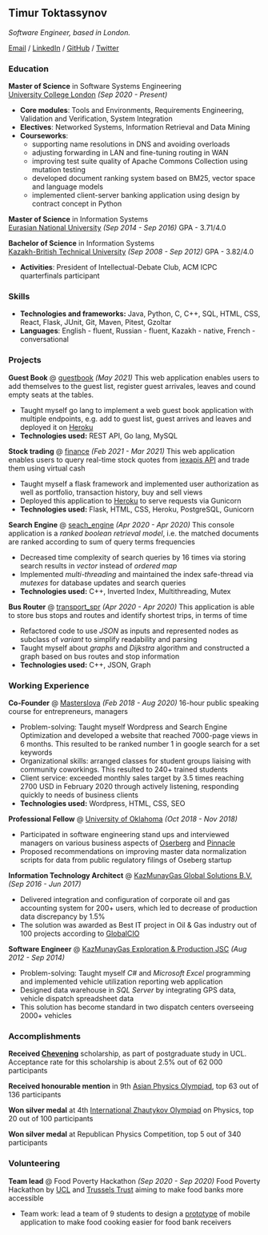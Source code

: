 ## Timur Toktassynov

*Software Engineer, based in London.*

[Email](mailto:timur.toktassynov@gmail.com) / [LinkedIn](https://linkedin.com/in/ttoktassynov) / [GitHub](https://github.com/ttoktassynov) / 
[Twitter](https://twitter.com/ttoktassynov)

### Education

**Master of Science** in Software Systems Engineering<br/>
[University College London](https://ucl.ac.uk) *(Sep 2020 - Present)*

- **Core modules**: Tools and Environments, Requirements Engineering, Validation and Verification, System Integration
- **Electives**: Networked Systems, Information Retrieval and Data Mining
- **Courseworks**: 
  - supporting name resolutions in DNS and avoiding overloads
  - adjusting forwarding in LAN and fine-tuning routing in WAN
  - improving test suite quality of Apache Commons Collection using mutation testing
  - developed document ranking system based on BM25, vector space and language models
  - implemented client-server banking application using design by contract concept in Python

**Master of Science** in Information Systems<br/>
[Eurasian National University](https://enu.kz/en/) *(Sep 2014 - Sep 2016)* GPA - 3.71/4.0

**Bachelor of Science** in Information Systems<br/>
[Kazakh-British Technical University](https://kbtu.kz/en/) *(Sep 2008 - Sep 2012)*
GPA - 3.82/4.0

- **Activities**: President of Intellectual-Debate Club, ACM ICPC quarterfinals participant

### Skills

- **Technologies and frameworks:** Java, Python, C, C++, SQL, HTML, CSS, React, Flask, JUnit, Git, Maven, Pitest, Gzoltar
- **Languages**: English - fluent, Russian - fluent, Kazakh - native, French - conversational

### Projects

**Guest Book** @ [guestbook](https://github.com/ttoktassynov/guestbook) *(May 2021)*
This web application enables users to add themselves to the guest list, register guest arrivales, leaves and cound empty seats at the tables.

- Taught myself go lang to implement a web guest book application with multiple endpoints, e.g. add to guest list,
guest arrives and leaves and deployed it on [Heroku](https://guestlist21.herokuapp.com)
- **Technologies used:** REST API, Go lang, MySQL

**Stock trading** @ [finance](https://github.com/ttoktassynov/finance) *(Feb 2021 - Mar 2021)*
This web application enables users to query real-time stock quotes from [iexapis API](https://cloud.iexapis.com/) and trade them using virtual cash

- Taught myself a flask framework and implemented user authorization as well as portfolio, transaction history, buy and sell views
- Deployed this application to [Heroku](https://tima-finance-app.herokuapp.com) to serve requests via Gunicorn
- **Technologies used:** Flask, HTML, CSS, Heroku, PostgreSQL, Gunicorn

**Search Engine** @ [seach_engine](https://github.com/ttoktassynov/search_engine) *(Apr 2020 - Apr 2020)*
This console application is a *ranked boolean retrieval model*, i.e. the matched documents are ranked according to sum of query terms frequencies

- Decreased time complexity of search queries by 16 times via storing search results in *vector* instead of *ordered map*
- Implemented *multi-threading* and maintained the index safe-thread via *mutexes* for database updates and search queries
- **Technologies used:** C++, Inverted Index, Multithreading, Mutex

**Bus Router** @ [transport_spr](https://github.com/ttoktassynov/transport_spr) *(Apr 2020 - Apr 2020)*
This application is able to store bus stops and routes and identify shortest trips, in terms of time

- Refactored code to use *JSON* as inputs and represented nodes as subclass of *variant* to simplify readability and parsing
- Taught myself about *graphs* and *Dijkstra* algorithm and constructed a graph based on bus routes and stop information
- **Technologies used:** C++, JSON, Graph

### Working Experience

**Co-Founder** @ [Masterslova](https://masterslova.kz) *(Feb 2018 - Aug 2020)*
16-hour public speaking course for entrepreneurs, managers

- Problem-solving: Taught myself Wordpress and Search Engine Optimization and developed a website that reached 7000-page views in 6 months. This resulted to be ranked number 1 in google search for a set keywords
- Organizational skills: arranged classes for student groups liaising with community coworkings. This resulted to 240+ trained students
- Client service: exceeded monthly sales target by 3.5 times reaching 2700 USD in February 2020 through actively listening, responding quickly to needs of business clients
- **Technologies used:** Wordpress, HTML, CSS, SEO

**Professional Fellow** @ [University of Oklahoma](https://www.ou.edu/gaylord) *(Oct 2018 - Nov 2018)*

- Participated in software engineering stand ups and interviewed managers on various business aspects of [Oserberg](https://www.oseberg.io/) and [Pinnacle](https://pbsnow.com/)
- Proposed recommendations on improving master data normalization scripts for data from public regulatory filings of Oseberg startup


**Information Technology Architect** @ [KazMunayGas Global Solutions B.V.](https://kmg.kz) *(Sep 2016 - Jun 2017)*

- Delivered integration and configuration of corporate oil and gas accounting system for 200+ users, which led to decrease of production data discrepancy by 1.5%
- The solution was awarded as Best IT project in Oil & Gas industry out of 100 projects according to [GlobalCIO](https://itps.com/uploads/files/file_435.PNG)

**Software Engineer** @ [KazMunayGas Exploration & Production JSC](https://kmgep.kz) *(Aug 2012 - Sep 2014)*

- Problem-solving: Taught myself *C#* and *Microsoft Excel* programming and implemented vehicle utilization reporting web application
- Designed data warehouse in *SQL Server* by integrating GPS data, vehicle dispatch spreadsheet data
- This solution has become standard in two dispatch centers overseeing 2000+ vehicles

### Accomplishments

**Received [Chevening](https://chevening.org)** scholarship,  as part of postgraduate study in UCL. Acceptance rate for this scholarship is about 2.5% out of 62 000 participants<br/>

**Received honourable mention** in 9th [Asian Physics Olympiad](https://en.wikipedia.org/wiki/Asian_Physics_Olympiad), top 63 out of 136 participants

**Won silver medal** at 4th [International Zhautykov Olympiad](https://izho.kz/) on Physics, top 20 out of 100 participants

**Won silver medal** at Republican Physics Competition, top 5 out of 340 participants

### Volunteering

**Team lead** @ Food Poverty Hackathon *(Sep 2020 - Sep 2020)*
Food Poverty Hackathon by [UCL](https://ucl.ac.uk) and [Trussels Trust](https://www.trusselltrust.org/) aiming to make food banks more accessible

- Team work: lead a team of 9 students to design a [prototype](https://www.figma.com/file/aD194YUNqcUwV7SWhX957X/Easy-cooking?node-id=0%3A1) of mobile application to make food cooking easier for food bank receivers
